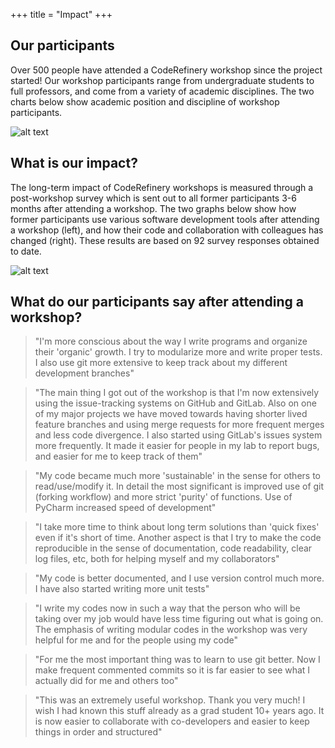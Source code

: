+++
title = "Impact"
+++

## Our participants

Over 500 people have attended a CodeRefinery workshop since the project
started! Our workshop participants range from undergraduate students to full
professors, and come from a variety of academic disciplines. The two charts
below show academic position and discipline of workshop participants.

![alt text](/workshops/disciplines_positions.png "A
pie chart on the left-hand side shows break downs of participants' disciplines.
24% has physical sciences, 22% computer and information sciences, 13%
biological sciences, 11% engineering sciences. Otherwise small portions, less
than 10%, of each. A pie chart on the right-hand side shows break downs of
academic positions of the participants. 49% graduate students, 18% postdocs,
14% researchers, and others are less than 10% for each")


## What is our impact?

The long-term impact of CodeRefinery workshops is measured through a
post-workshop survey which is sent out to all former participants 3-6 months
after attending a workshop. The two graphs below show how former participants
use various software development tools after attending a workshop (left), and
how their code and collaboration with colleagues has changed (right). These
results are based on 92 survey responses obtained to date.

![alt text](/workshops/heatmap_yesno.png "A bar chart
on the left-hand side shows that the majority showed their satisfaction of the
workshops as they felt that it made it easier to collaborate on software
development, that their code became more reusable, and more reproducible. A
matrix chart on the right-hand side shows break downs of participants' adoption
of best practices depending on the extent and the types of the best practices")


## What do our participants say after attending a workshop?

> "I'm more conscious about the way I write programs and organize their
> 'organic' growth. I try to modularize more and write proper tests. I also use
> git more extensive to keep track about my different development branches"

> "The main thing I got out of the workshop is that I'm now extensively using
> the issue-tracking systems on GitHub and GitLab. Also on one of my major
> projects we have moved towards having shorter lived feature branches and
> using merge requests for more frequent merges and less code divergence. I
> also started using GitLab's issues system more frequently. It made it easier
> for people in my lab to report bugs, and easier for me to keep track of them"

> "My code became much more 'sustainable' in the sense for others to
> read/use/modify it. In detail the most significant is improved use of git
> (forking workflow) and more strict 'purity' of functions. Use of PyCharm
> increased speed of development"

> "I take more time to think about long term solutions than 'quick fixes' even
> if it's short of time. Another aspect is that I try to make the code
> reproducible in the sense of documentation, code readability, clear log
> files, etc, both for helping myself and my collaborators"

> "My code is better documented, and I use version control much more. I have
> also started writing more unit tests"

> "I write my codes now in such a way that the person who will be taking over
> my job would have less time figuring out what is going on. The emphasis of
> writing modular codes in the workshop was very helpful for me and for the
> people using my code"

> "For me the most important thing was to learn to use git better. Now I make
> frequent commented commits so it is far easier to see what I actually did for
> me and others too"

> "This was an extremely useful workshop. Thank you very much! I wish I had
> known this stuff already as a grad student 10+ years ago. It is now easier to
> collaborate with co-developers and easier to keep things in order and
> structured"
